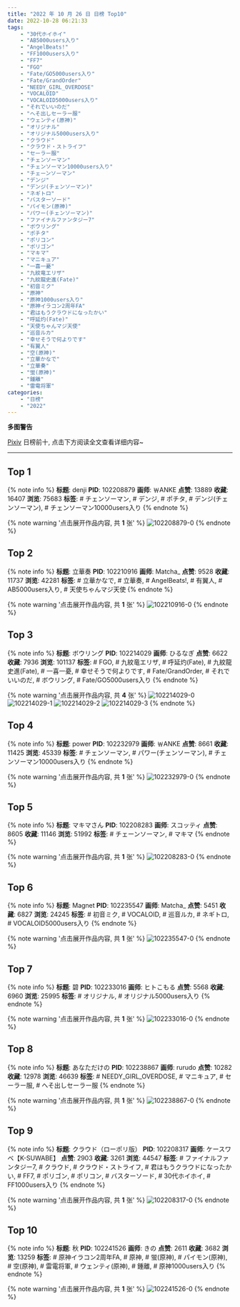 ```yaml
---
title: "2022 年 10 月 26 日 日榜 Top10"
date: 2022-10-28 06:21:33
tags:
    - "30代ホイホイ"
    - "AB5000users入り"
    - "AngelBeats!"
    - "FF1000users入り"
    - "FF7"
    - "FGO"
    - "Fate/GO5000users入り"
    - "Fate/GrandOrder"
    - "NEEDY_GIRL_OVERDOSE"
    - "VOCALOID"
    - "VOCALOID5000users入り"
    - "それでいいのだ"
    - "へそ出しセーラー服"
    - "ウェンティ(原神)"
    - "オリジナル"
    - "オリジナル5000users入り"
    - "クラウド"
    - "クラウド・ストライフ"
    - "セーラー服"
    - "チェンソーマン"
    - "チェンソーマン10000users入り"
    - "チェーンソーマン"
    - "デンジ"
    - "デンジ(チェンソーマン)"
    - "ネギトロ"
    - "バスターソード"
    - "パイモン(原神)"
    - "パワー(チェンソーマン)"
    - "ファイナルファンタジー7"
    - "ボウリング"
    - "ポチタ"
    - "ポリコン"
    - "ポリゴン"
    - "マキマ"
    - "マニキュア"
    - "一喜一憂"
    - "九紋竜エリザ"
    - "九紋龍史進(Fate)"
    - "初音ミク"
    - "原神"
    - "原神1000users入り"
    - "原神イラコン2周年FA"
    - "君はもうクラウドになったかい"
    - "呼延灼(Fate)"
    - "天使ちゃんマジ天使"
    - "巡音ルカ"
    - "幸せそうで何よりです"
    - "有翼人"
    - "空(原神)"
    - "立華かなで"
    - "立華奏"
    - "蛍(原神)"
    - "鍾離"
    - "雷電将軍"
categories:
    - "日榜"
    - "2022"
---
```


<i class="fa fa-triangle-exclamation"></i>**多图警告**<i class="fa fa-triangle-exclamation"></i>

[Pixiv](https://www.pixiv.net/) 日榜前十, 点击下方阅读全文查看详细内容~

<!-- more -->

---

## Top 1

{% note info %}
**标题**: denji
**PID**: 102208879 **画师**: ￦ANKE
**点赞**: 13889 **收藏**: 16407 **浏览**: 75683
**标签**: # チェンソーマン, # デンジ, # ポチタ, # デンジ(チェンソーマン), # チェンソーマン10000users入り
{% endnote %}

{% note warning '点击展开作品内容, 共 **1** 张' %}
![102208879-0](https://i.pixiv.re/img-original/img/2022/10/25/00/11/53/102208879_p0.jpg)
{% endnote %}

## Top 2

{% note info %}
**标题**: 立華奏
**PID**: 102210916 **画师**: Matcha_
**点赞**: 9528 **收藏**: 11737 **浏览**: 42281
**标签**: # 立華かなで, # 立華奏, # AngelBeats!, # 有翼人, # AB5000users入り, # 天使ちゃんマジ天使
{% endnote %}

{% note warning '点击展开作品内容, 共 **1** 张' %}
![102210916-0](https://i.pixiv.re/img-original/img/2022/10/25/01/30/01/102210916_p0.jpg)
{% endnote %}

## Top 3

{% note info %}
**标题**: ボウリング
**PID**: 102214029 **画师**: ひるなぎ
**点赞**: 6622 **收藏**: 7936 **浏览**: 101137
**标签**: # FGO, # 九紋竜エリザ, # 呼延灼(Fate), # 九紋龍史進(Fate), # 一喜一憂, # 幸せそうで何よりです, # Fate/GrandOrder, # それでいいのだ, # ボウリング, # Fate/GO5000users入り
{% endnote %}

{% note warning '点击展开作品内容, 共 **4** 张' %}
![102214029-0](https://i.pixiv.re/img-original/img/2022/10/25/06/00/01/102214029_p0.jpg)
![102214029-1](https://i.pixiv.re/img-original/img/2022/10/25/06/00/01/102214029_p1.jpg)
![102214029-2](https://i.pixiv.re/img-original/img/2022/10/25/06/00/01/102214029_p2.jpg)
![102214029-3](https://i.pixiv.re/img-original/img/2022/10/25/06/00/01/102214029_p3.jpg)
{% endnote %}

## Top 4

{% note info %}
**标题**: power
**PID**: 102232979 **画师**: ￦ANKE
**点赞**: 8661 **收藏**: 11425 **浏览**: 45339
**标签**: # チェンソーマン, # パワー(チェンソーマン), # チェンソーマン10000users入り
{% endnote %}

{% note warning '点击展开作品内容, 共 **1** 张' %}
![102232979-0](https://i.pixiv.re/img-original/img/2022/10/26/00/00/05/102232979_p0.jpg)
{% endnote %}

## Top 5

{% note info %}
**标题**: マキマさん
**PID**: 102208283 **画师**: スコッティ
**点赞**: 8605 **收藏**: 11146 **浏览**: 51992
**标签**: # チェーンソーマン, # マキマ
{% endnote %}

{% note warning '点击展开作品内容, 共 **1** 张' %}
![102208283-0](https://i.pixiv.re/img-original/img/2022/10/25/00/00/07/102208283_p0.jpg)
{% endnote %}

## Top 6

{% note info %}
**标题**: Magnet
**PID**: 102235547 **画师**: Matcha_
**点赞**: 5451 **收藏**: 6827 **浏览**: 24245
**标签**: # 初音ミク, # VOCALOID, # 巡音ルカ, # ネギトロ, # VOCALOID5000users入り
{% endnote %}

{% note warning '点击展开作品内容, 共 **1** 张' %}
![102235547-0](https://i.pixiv.re/img-original/img/2022/10/26/01/30/01/102235547_p0.jpg)
{% endnote %}

## Top 7

{% note info %}
**标题**: 碧
**PID**: 102233016 **画师**: ヒトこもる
**点赞**: 5568 **收藏**: 6960 **浏览**: 25995
**标签**: # オリジナル, # オリジナル5000users入り
{% endnote %}

{% note warning '点击展开作品内容, 共 **1** 张' %}
![102233016-0](https://i.pixiv.re/img-original/img/2022/10/26/00/00/09/102233016_p0.jpg)
{% endnote %}

## Top 8

{% note info %}
**标题**: あなただけの
**PID**: 102238867 **画师**: rurudo
**点赞**: 10282 **收藏**: 12978 **浏览**: 46639
**标签**: # NEEDY_GIRL_OVERDOSE, # マニキュア, # セーラー服, # へそ出しセーラー服
{% endnote %}

{% note warning '点击展开作品内容, 共 **1** 张' %}
![102238867-0](https://i.pixiv.re/img-original/img/2022/10/26/06/42/25/102238867_p0.jpg)
{% endnote %}

## Top 9

{% note info %}
**标题**: クラウド（ローポリ版）
**PID**: 102208317 **画师**: ケースワベ【K-SUWABE】
**点赞**: 2903 **收藏**: 3261 **浏览**: 44547
**标签**: # ファイナルファンタジー7, # クラウド, # クラウド・ストライフ, # 君はもうクラウドになったかい, # FF7, # ポリゴン, # ポリコン, # バスターソード, # 30代ホイホイ, # FF1000users入り
{% endnote %}

{% note warning '点击展开作品内容, 共 **1** 张' %}
![102208317-0](https://i.pixiv.re/img-original/img/2022/10/25/00/00/12/102208317_p0.jpg)
{% endnote %}

## Top 10

{% note info %}
**标题**: 秋
**PID**: 102241526 **画师**: きの
**点赞**: 2611 **收藏**: 3682 **浏览**: 13259
**标签**: # 原神イラコン2周年FA, # 原神, # 蛍(原神), # パイモン(原神), # 空(原神), # 雷電将軍, # ウェンティ(原神), # 鍾離, # 原神1000users入り
{% endnote %}

{% note warning '点击展开作品内容, 共 **1** 张' %}
![102241526-0](https://i.pixiv.re/img-original/img/2022/10/26/10/57/05/102241526_p0.jpg)
{% endnote %}
